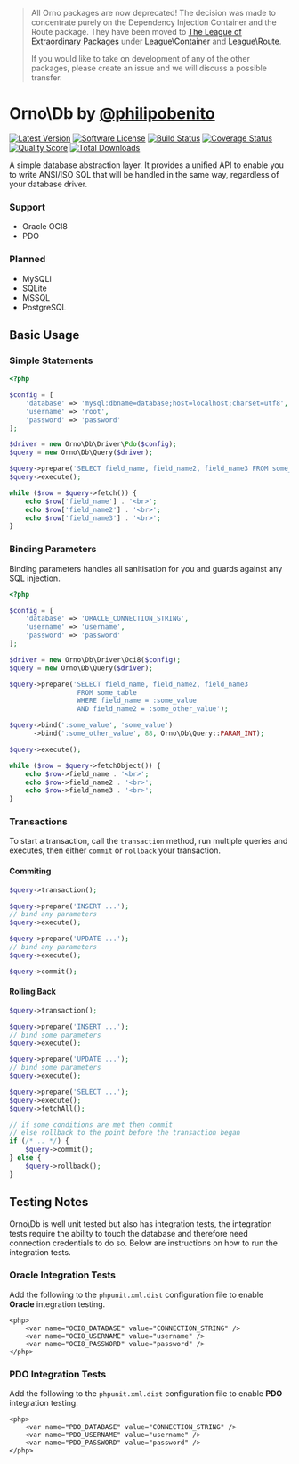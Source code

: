 > All Orno packages are now deprecated! The decision was made to concentrate purely on the Dependency Injection Container and the Route package. They have been moved to [The League of Extraordinary Packages](https://github.com/thephpleague) under [League\Container](https://github.com/thephpleague/container) and [League\Route](https://github.com/thephpleague/route).
>
> If you would like to take on development of any of the other packages, please create an issue and we will discuss a possible transfer.

# Orno\Db by [@philipobenito](https://twitter.com/philipobenito)

[![Latest Version](http://img.shields.io/packagist/v/orno/db.svg?style=flat)](https://packagist.org/packages/orno/db)
[![Software License](https://img.shields.io/badge/license-MIT-brightgreen.svg?style=flat)](LICENSE.md)
[![Build Status](https://img.shields.io/travis/orno/db/master.svg?style=flat)](https://travis-ci.org/orno/db)
[![Coverage Status](https://img.shields.io/scrutinizer/coverage/g/orno/db.svg?style=flat)](https://scrutinizer-ci.com/g/orno/db/code-structure)
[![Quality Score](https://img.shields.io/scrutinizer/g/orno/db.svg?style=flat)](https://scrutinizer-ci.com/g/orno/db)
[![Total Downloads](https://img.shields.io/packagist/dt/orno/db.svg?style=flat)](https://packagist.org/packages/orno/db)

A simple database abstraction layer. It provides a unified API to enable you to write ANSI/ISO SQL that will be handled in the same way, regardless of your database driver.

### Support

- Oracle OCI8
- PDO

### Planned

- MySQLi
- SQLite
- MSSQL
- PostgreSQL

## Basic Usage

### Simple Statements

```php
<?php

$config = [
    'database' => 'mysql:dbname=database;host=localhost;charset=utf8',
    'username' => 'root',
    'password' => 'password'
];

$driver = new Orno\Db\Driver\Pdo($config);
$query = new Orno\Db\Query($driver);

$query->prepare('SELECT field_name, field_name2, field_name3 FROM some_table');
$query->execute();

while ($row = $query->fetch()) {
    echo $row['field_name'] . '<br>';
    echo $row['field_name2'] . '<br>';
    echo $row['field_name3'] . '<br>';
}
```

### Binding Parameters

Binding parameters handles all sanitisation for you and guards against any SQL injection.

```php
<?php

$config = [
    'database' => 'ORACLE_CONNECTION_STRING',
    'username' => 'username',
    'password' => 'password'
];

$driver = new Orno\Db\Driver\Oci8($config);
$query = new Orno\Db\Query($driver);

$query->prepare('SELECT field_name, field_name2, field_name3
                 FROM some_table
                 WHERE field_name = :some_value
                 AND field_name2 = :some_other_value');

$query->bind(':some_value', 'some_value')
      ->bind(':some_other_value', 88, Orno\Db\Query::PARAM_INT);

$query->execute();

while ($row = $query->fetchObject()) {
    echo $row->field_name . '<br>';
    echo $row->field_name2 . '<br>';
    echo $row->field_name3 . '<br>';
}
```

### Transactions

To start a transaction, call the `transaction` method, run multiple queries and executes, then either `commit` or `rollback` your transaction.

#### Commiting

```php
$query->transaction();

$query->prepare('INSERT ...');
// bind any parameters
$query->execute();

$query->prepare('UPDATE ...');
// bind any parameters
$query->execute();

$query->commit();
```

#### Rolling Back

```php
$query->transaction();

$query->prepare('INSERT ...');
// bind some parameters
$query->execute();

$query->prepare('UPDATE ...');
// bind some parameters
$query->execute();

$query->prepare('SELECT ...');
$query->execute();
$query->fetchAll();

// if some conditions are met then commit
// else rollback to the point before the transaction began
if (/* .. */) {
    $query->commit();
} else {
    $query->rollback();
}
```

## Testing Notes

Orno\Db is well unit tested but also has integration tests, the integration tests require the ability to touch the database and therefore need connection credentials to do so. Below are instructions on how to run the integration tests.

### Oracle Integration Tests

Add the following to the `phpunit.xml.dist` configuration file to enable **Oracle** integration testing.

    <php>
        <var name="OCI8_DATABASE" value="CONNECTION_STRING" />
        <var name="OCI8_USERNAME" value="username" />
        <var name="OCI8_PASSWORD" value="password" />
    </php>

### PDO Integration Tests

Add the following to the `phpunit.xml.dist` configuration file to enable **PDO** integration testing.

    <php>
        <var name="PDO_DATABASE" value="CONNECTION_STRING" />
        <var name="PDO_USERNAME" value="username" />
        <var name="PDO_PASSWORD" value="password" />
    </php>

